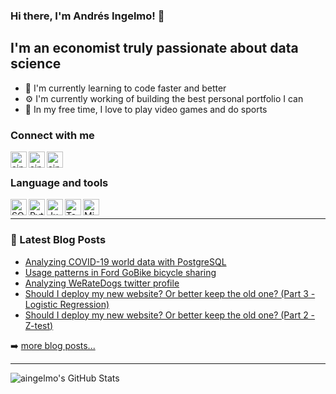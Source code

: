 ### Hi there, I'm Andrés Ingelmo! 👋

## I'm an economist truly passionate about data science

* 🌱 I'm currently learning to code faster and better
* ⚙️ I'm currently working of building the best personal portfolio I can
* 👾 In my free time, I love to play video games and do sports

### Connect with me

[<img align="left" alt="aingelmo | Personal Website" width="26px" src="https://img.icons8.com/material-outlined/24/4a90e2/globe--v2.png" />][website]
[<img align="left" alt="aingelmo | LinkedIn" width="26px" src="https://img.icons8.com/ios-glyphs/30/4a90e2/linkedin.png" />][linkedin]
[<img align="left" alt="aingelmo | Tableau" width="26px" src="https://img.icons8.com/ios/50/4a90e2/tableau-software.png"/>][tableau]

<br />

### Language and tools

[<img align="left" alt="SQL" width="26px" src="https://img.icons8.com/external-wanicon-lineal-wanicon/64/4a90e2/external-sql-server-big-data-wanicon-lineal-wanicon.png" />][sql]
[<img align="left" alt="Python" width="26px" src="https://img.icons8.com/ios-filled/50/4a90e2/python.png" />][plotly]
[<img align="left" alt="Jupyter Notebook" width="26px" src="https://i.imgur.com/EaqIXFb.png" />][jupyter]
[<img align="left" alt="Tableau" width="26px" src="https://img.icons8.com/ios/50/4a90e2/tableau-software.png" />][tableau project]
[<img align="left" alt="Microsoft Power BI" width="26px" src="https://img.icons8.com/material-outlined/48/4a90e2/power-bi.png" />][powerbi]

<br />

---

### 📕 Latest Blog Posts
<!-- BLOG-POST-LIST:START -->
* [Analyzing COVID-19 world data with PostgreSQL](https://aingelmo.github.io/blog/covid19-sql-analysis)
* [Usage patterns in Ford GoBike bicycle sharing](https://aingelmo.github.io/blog/bikesharing-data)
* [Analyzing WeRateDogs twitter profile](https://aingelmo.github.io/blog/weRateDogs-analysis)
* [Should I deploy my new website? Or better keep the old one? &lpar;Part 3 - Logistic Regression&rpar;](https://aingelmo.github.io/blog/ab-testing-part3)
* [Should I deploy my new website? Or better keep the old one? &lpar;Part 2 - Z-test&rpar;](https://aingelmo.github.io/blog/ab-testing-part2)
<!-- BLOG-POST-LIST:END -->

➡️ [more blog posts...](https://aingelmo.github.io/blog)

---

<img align="left" alt="aingelmo's GitHub Stats" src="https://github-readme-stats.vercel.app/api?username=aingelmo&show_icons=true&hide_border=true" />

[website]: https://aingelmo.github.io/
[linkedin]: https://linkedin.com/in/aingelmop/
[tableau]: https://public.tableau.com/app/profile/aingelmop
[sql]: https://github.com/aingelmo/portfolio/tree/main/covid_sql
[plotly]: https://github.com/aingelmo/portfolio/tree/main/covid_plotly-dash
[jupyter]: https://github.com/aingelmo/portfolio/tree/main/Udacity/Project_5_Communicate-Data-Findings
[tableau project]: https://github.com/aingelmo/portfolio/tree/main/olympics_tableau
[powerbi]: https://github.com/aingelmo/FrogFit_Data_Extraction
